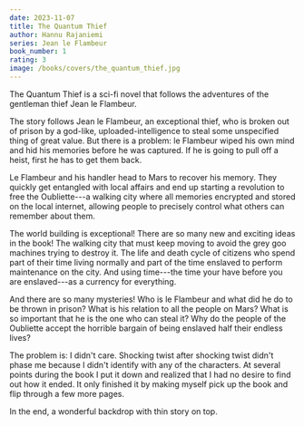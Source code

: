```yaml
---
date: 2023-11-07
title: The Quantum Thief
author: Hannu Rajaniemi
series: Jean le Flambeur
book_number: 1
rating: 3
image: /books/covers/the_quantum_thief.jpg
---
```


<span class="book-title">The Quantum Thief</span> is a sci-fi novel that
follows the adventures of the gentleman thief Jean le Flambeur.

The story follows Jean le Flambeur, an exceptional thief, who is broken out of
prison by a god-like, uploaded-intelligence to steal some unspecified thing of
great value. But there is a problem: le Flambeur wiped his own mind and hid
his memories before he was captured. If he is going to pull off a heist, first
he has to get them back.

Le Flambeur and his handler head to Mars to recover his memory. They quickly
get entangled with local affairs and end up starting a revolution to free the
Oubliette---a walking city where all memories encrypted and stored on the
local internet, allowing people to precisely control what others can remember
about them.

The world building is exceptional! There are so many new and exciting ideas in
the book! The walking city that must keep moving to avoid the grey goo
machines trying to destroy it. The life and death cycle of citizens who spend
part of their time living normally and part of the time enslaved to perform
maintenance on the city. And using time---the time your have before you are
enslaved---as a currency for everything.

And there are so many mysteries! Who is le Flambeur and what did he do to be
thrown in prison? What is his relation to all the people on Mars? What is so
important that he is the one who can steal it? Why do the people of the
Oubliette accept the horrible bargain of being enslaved half their endless
lives?

The problem is: I didn't care. Shocking twist after shocking twist didn't
phase me because I didn't identify with any of the characters. At several
points during the book I put it down and realized that I had no desire to find
out how it ended. It only finished it by making myself pick up the book and
flip through a few more pages.

In the end, a wonderful backdrop with thin story on top.
